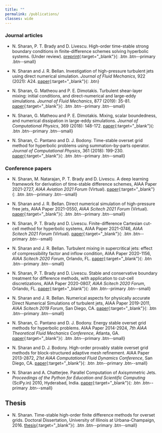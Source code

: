 ```yaml
---
title: ""
permalink: /publications/
classes: wide
---
```


### Journal articles

* N. Sharan, P. T. Brady and D. Livescu. High-order time-stable strong boundary conditions in finite-difference schemes solving hyperbolic systems. (Under review). [preprint](/assets/files/strongBC/Strong_BC.pdf){:target="_blank"}{: .btn .btn--primary .btn--small}

* N. Sharan and J. R. Bellan. Investigation of high-pressure turbulent jets using direct numerical simulation. *Journal of Fluid Mechanics*, 922 (2021): A24. [paper](https://doi.org/10.1017/jfm.2021.524){:target="_blank"}{: .btn}

* N. Sharan, G. Matheou and P. E. Dimotakis. Turbulent shear-layer mixing: initial conditions, and direct-numerical and large-eddy simulations. *Journal of Fluid Mechanics*, 877 (2019): 35-81. [paper](https://doi.org/10.1017/jfm.2019.591){:target="_blank"}{: .btn .btn--primary .btn--small}

* N. Sharan, G. Matheou and P. E. Dimotakis. Mixing, scalar boundedness, and numerical dissipation in large-eddy simulations. *Journal of Computational Physics*, 369 (2018): 148-172. [paper](https://doi.org/10.1016/j.jcp.2018.05.005){:target="_blank"}{: .btn .btn--primary .btn--small}

* N. Sharan, C. Pantano and D. J. Bodony. Time-stable overset grid method for hyperbolic problems using summation-by-parts operator. *Journal of Computational Physics*, 361 (2018): 199-230. [paper](https://doi.org/10.1016/j.jcp.2018.05.005){:target="_blank"}{: .btn .btn--primary .btn--small}


### Conference papers

* N. Sharan, M. Natarajan, P. T. Brady and D. Livescu. A deep learning framework for derivation of time-stable difference schemes, AIAA Paper 2021-2727, *AIAA Aviation 2021 Forum* (Virtual). [paper](https://doi.org/10.2514/6.2021-2727){:target="_blank"}{: .btn .btn--primary .btn--small}

* N. Sharan and J. R. Bellan. Direct numerical simulation of high-pressure free jets, AIAA Paper 2021-0550, *AIAA Scitech 2021 Forum* (Virtual). [paper](https://doi.org/10.2514/6.2021-0550){:target="_blank"}{: .btn .btn--primary .btn--small}

* N. Sharan, P. T. Brady and D. Livescu. Finite-difference Cartesian cut-cell method for hyperbolic systems, AIAA Paper 2021-0746, *AIAA Scitech 2021 Forum* (Virtual). [paper](https://doi.org/10.2514/6.2021-0746){:target="_blank"}{: .btn .btn--primary .btn--small}

* N. Sharan and J. R. Bellan. Turbulent mixing in supercritical jets: effect of compressibility factor and inflow condition, AIAA Paper 2020-1156, *AIAA Scitech 2020 Forum*, Orlando, FL. [paper](https://doi.org/10.2514/6.2020-1156){:target="_blank"}{: .btn .btn--primary .btn--small}

* N. Sharan, P. T. Brady and D. Livescu. Stable and conservative boundary treatment for difference methods, with application to cut-cell discretizations, AIAA Paper 2020-0807, *AIAA Scitech 2020 Forum*, Orlando, FL. [paper](https://doi.org/10.2514/6.2020-0807){:target="_blank"}{: .btn .btn--primary .btn--small}

* N. Sharan and J. R. Bellan. Numerical aspects for physically accurate Direct Numerical Simulations of turbulent jets, AIAA Paper 2019-2011, *AIAA Scitech 2019 Forum*, San Diego, CA. [paper](https://doi.org/10.2514/6.2019-2011){:target="_blank"}{: .btn .btn--primary .btn--small}

* N. Sharan, C. Pantano and D. J. Bodony. Energy stable overset grid methods for hyperbolic problems. AIAA Paper 2014-2924, *7th AIAA Theoretical Fluid Mechanics Conference*, Atlanta, GA. [paper](https://doi.org/10.2514/6.2014-2924){:target="_blank"}{: .btn .btn--primary .btn--small}

* N. Sharan and D. J. Bodony. High-order provably stable overset grid methods for block-structured adaptive mesh refinement. AIAA Paper 2013-2872, *21st AIAA Computational Fluid Dynamics Conference*, San Diego, CA. [paper](https://doi.org/10.2514/6.2013-2872){:target="_blank"}{: .btn .btn--primary .btn--small}

* N. Sharan and A. Chatterjee. Parallel Computation of Axisymmetric Jets. *Proceedings of the Python for Education and Scientific Computing* (SciPy.in) 2010, Hyderabad, India. [paper](https://scipy.in/scipyin/2010/talks-cfp/conference/#sec-4_7){:target="_blank"}{: .btn .btn--primary .btn--small}


## Thesis

* N. Sharan. Time-stable high-order finite difference methods for overset grids. Doctoral Dissertation, University of Illinois at Urbana-Champaign, 2016. [thesis](https://www.ideals.illinois.edu/handle/2142/95290){:target="_blank"}{: .btn .btn--primary .btn--small}